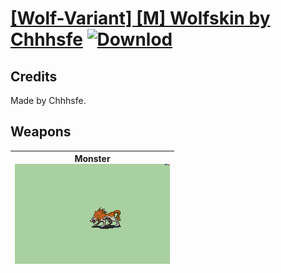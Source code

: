 # [\[Wolf-Variant\] \[M\] Wolfskin by Chhhsfe](./) [![Downlod](https://img.shields.io/badge/Download--red?style=social&logo=github)](https://minhaskamal.github.io/DownGit/#/home?url=https://github.com/Klokinator/FE-Repo/tree/main/Battle%20Animations%2FMonsters%20-%20Basic%20Types%2F%5BWolf-Variant%5D%20%5BM%5D%20Wolfskin%20by%20Chhhsfe)
## Credits

Made by Chhhsfe.

## Weapons

| <b>Monster</b><br/><img alt="Monster animation" src="./8.%20Monster/Monster.gif"/> |
| :---: |
